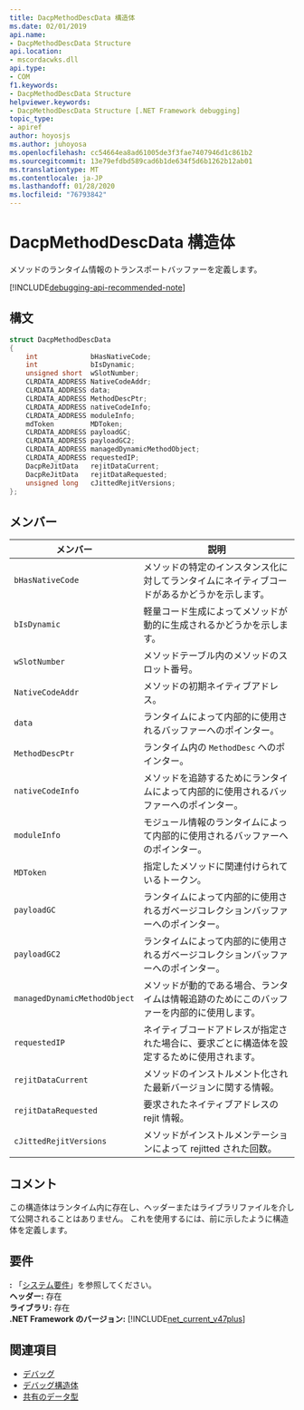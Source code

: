 ```yaml
---
title: DacpMethodDescData 構造体
ms.date: 02/01/2019
api.name:
- DacpMethodDescData Structure
api.location:
- mscordacwks.dll
api.type:
- COM
f1.keywords:
- DacpMethodDescData Structure
helpviewer.keywords:
- DacpMethodDescData Structure [.NET Framework debugging]
topic_type:
- apiref
author: hoyosjs
ms.author: juhoyosa
ms.openlocfilehash: cc54664ea8ad61005de3f3fae7407946d1c861b2
ms.sourcegitcommit: 13e79efdbd589cad6b1de634f5d6b1262b12ab01
ms.translationtype: MT
ms.contentlocale: ja-JP
ms.lasthandoff: 01/28/2020
ms.locfileid: "76793842"
---
```

# <a name="dacpmethoddescdata-structure"></a>DacpMethodDescData 構造体

メソッドのランタイム情報のトランスポートバッファーを定義します。

[!INCLUDE[debugging-api-recommended-note](../../../../includes/debugging-api-recommended-note.md)]

## <a name="syntax"></a>構文

```cpp
struct DacpMethodDescData
{
    int             bHasNativeCode;
    int             bIsDynamic;
    unsigned short  wSlotNumber;
    CLRDATA_ADDRESS NativeCodeAddr;
    CLRDATA_ADDRESS data;
    CLRDATA_ADDRESS MethodDescPtr;
    CLRDATA_ADDRESS nativeCodeInfo;
    CLRDATA_ADDRESS moduleInfo;
    mdToken         MDToken;
    CLRDATA_ADDRESS payloadGC;
    CLRDATA_ADDRESS payloadGC2;
    CLRDATA_ADDRESS managedDynamicMethodObject;
    CLRDATA_ADDRESS requestedIP;
    DacpReJitData   rejitDataCurrent;
    DacpReJitData   rejitDataRequested;
    unsigned long   cJittedRejitVersions;
};
```

## <a name="members"></a>メンバー

| メンバー                       | 説明                                                                                     |
| ---------------------------- | ----------------------------------------------------------------------------------------------- |
| `bHasNativeCode`             | メソッドの特定のインスタンス化に対してランタイムにネイティブコードがあるかどうかを示します。 |
| `bIsDynamic`                 | 軽量コード生成によってメソッドが動的に生成されるかどうかを示します。           |
| `wSlotNumber`                | メソッドテーブル内のメソッドのスロット番号。                                                   |
| `NativeCodeAddr`             | メソッドの初期ネイティブアドレス。                                                            |
| `data`                       | ランタイムによって内部的に使用されるバッファーへのポインター。                                             |
| `MethodDescPtr`              | ランタイム内の `MethodDesc` へのポインター。                                                     |
| `nativeCodeInfo`             | メソッドを追跡するためにランタイムによって内部的に使用されるバッファーへのポインター。                            |
| `moduleInfo`                 | モジュール情報のランタイムによって内部的に使用されるバッファーへのポインター。                      |
| `MDToken`                    | 指定したメソッドに関連付けられているトークン。                                                         |
| `payloadGC`                  | ランタイムによって内部的に使用されるガベージコレクションバッファーへのポインター。                          |
| `payloadGC2`                 | ランタイムによって内部的に使用されるガベージコレクションバッファーへのポインター。                          |
| `managedDynamicMethodObject` | メソッドが動的である場合、ランタイムは情報追跡のためにこのバッファーを内部的に使用します。     |
| `requestedIP`                | ネイティブコードアドレスが指定された場合に、要求ごとに構造体を設定するために使用されます。                    |
| `rejitDataCurrent`           | メソッドのインストルメント化された最新バージョンに関する情報。                                   |
| `rejitDataRequested`         | 要求されたネイティブアドレスの rejit 情報。                                             |
| `cJittedRejitVersions`       | メソッドがインストルメンテーションによって rejitted された回数。                           |

## <a name="remarks"></a>コメント

この構造体はランタイム内に存在し、ヘッダーまたはライブラリファイルを介して公開されることはありません。 これを使用するには、前に示したように構造体を定義します。

## <a name="requirements"></a>要件
**:** 「[システム要件](../../../../docs/framework/get-started/system-requirements.md)」を参照してください。  
**ヘッダー:** 存在  
**ライブラリ:** 存在  
**.NET Framework のバージョン:** [!INCLUDE[net_current_v47plus](../../../../includes/net-current-v47plus.md)]  

## <a name="see-also"></a>関連項目

- [デバッグ](index.md)
- [デバッグ構造体](debugging-structures.md)
- [共有のデータ型](../../../../docs/framework/unmanaged-api/common-data-types-unmanaged-api-reference.md)
